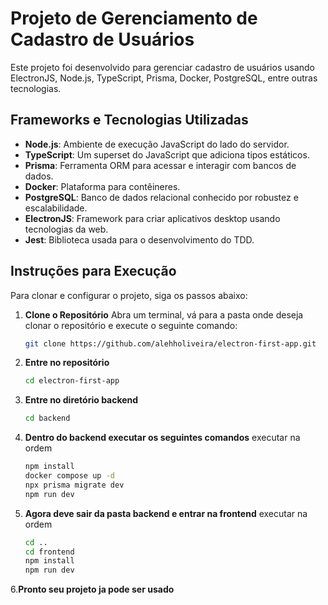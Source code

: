 
# Projeto de Gerenciamento de Cadastro de Usuários

Este projeto foi desenvolvido para gerenciar cadastro de usuários usando ElectronJS, Node.js, TypeScript, Prisma, Docker, PostgreSQL, entre outras tecnologias.

## Frameworks e Tecnologias Utilizadas
- **Node.js**: Ambiente de execução JavaScript do lado do servidor.
- **TypeScript**: Um superset do JavaScript que adiciona tipos estáticos.
- **Prisma**: Ferramenta ORM para acessar e interagir com bancos de dados.
- **Docker**: Plataforma para contêineres.
- **PostgreSQL**: Banco de dados relacional conhecido por robustez e escalabilidade.
- **ElectronJS**: Framework para criar aplicativos desktop usando tecnologias da web.
- **Jest**: Biblioteca usada para o desenvolvimento do TDD.

## Instruções para Execução
Para clonar e configurar o projeto, siga os passos abaixo:

1. **Clone o Repositório**
   Abra um terminal, vá para a pasta onde deseja clonar o repositório e execute o seguinte comando:
   ```bash
   git clone https://github.com/alehholiveira/electron-first-app.git
2. **Entre no repositório**
   ```bash
   cd electron-first-app
3. **Entre no diretório backend**
   ```bash
   cd backend
4. **Dentro do backend executar os seguintes comandos**
   executar na ordem
   ```bash
   npm install
   docker compose up -d
   npx prisma migrate dev
   npm run dev
5. **Agora deve sair da pasta backend e entrar na frontend**
    executar na ordem
   ```bash
   cd ..
   cd frontend
   npm install
   npm run dev
6.**Pronto seu projeto ja pode ser usado**
   
